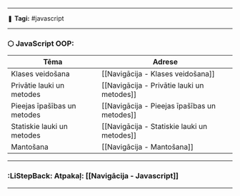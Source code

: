 ___

❚ **Tagi:** #javascript 

---
### ⬡ JavaScript OOP:

| Tēma                        | Adrese                                       |
| --------------------------- | -------------------------------------------- |
| Klases veidošana            | [[Navigācija - Klases veidošana]]            |
| Privātie lauki un metodes   | [[Navigācija - Privātie lauki un metodes]]   |
| Pieejas īpašības un metodes | [[Navigācija - Pieejas īpašības un metodes]] |
| Statiskie lauki un metodes  | [[Navigācija - Statiskie lauki un metodes]]  |
| Mantošana                   | [[Navigācija - Mantošana]]                   |

---
### :LiStepBack: Atpakaļ: [[Navigācija - Javascript]]

___